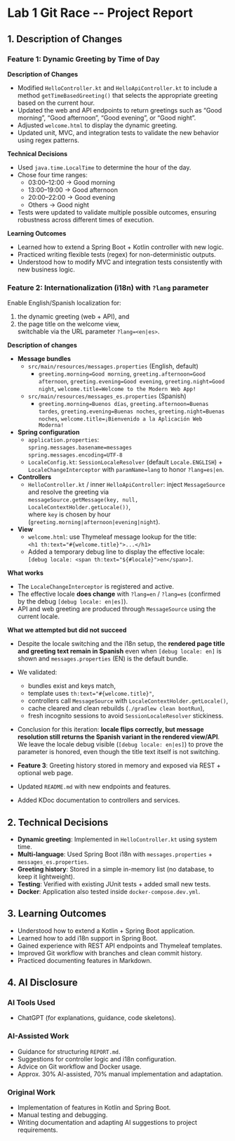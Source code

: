 # Lab 1 Git Race -- Project Report

## 1. Description of Changes

### Feature 1: Dynamic Greeting by Time of Day
**Description of Changes**  
- Modified `HelloController.kt` and `HelloApiController.kt` to include a method `getTimeBasedGreeting()` that selects the appropriate greeting based on the current hour.  
- Updated the web and API endpoints to return greetings such as “Good morning”, “Good afternoon”, “Good evening”, or “Good night”.  
- Adjusted `welcome.html` to display the dynamic greeting.  
- Updated unit, MVC, and integration tests to validate the new behavior using regex patterns.  

**Technical Decisions**  
- Used `java.time.LocalTime` to determine the hour of the day.  
- Chose four time ranges:  
  - 03:00–12:00 → Good morning  
  - 13:00–19:00 → Good afternoon  
  - 20:00–22:00 → Good evening  
  - Others → Good night  
- Tests were updated to validate multiple possible outcomes, ensuring robustness across different times of execution.  

**Learning Outcomes**  
- Learned how to extend a Spring Boot + Kotlin controller with new logic.  
- Practiced writing flexible tests (regex) for non-deterministic outputs.  
- Understood how to modify MVC and integration tests consistently with new business logic.
 

### Feature 2: Internationalization (i18n) with `?lang` parameter
  
Enable English/Spanish localization for:
1) the dynamic greeting (web + API), and  
2) the page title on the welcome view,  
switchable via the URL parameter `?lang=<en|es>`.

**Description of changes**
- **Message bundles**
  - `src/main/resources/messages.properties` (English, default)  
    - `greeting.morning=Good morning`, `greeting.afternoon=Good afternoon`, `greeting.evening=Good evening`, `greeting.night=Good night`, `welcome.title=Welcome to the Modern Web App!`
  - `src/main/resources/messages_es.properties` (Spanish)  
    - `greeting.morning=Buenos días`, `greeting.afternoon=Buenas tardes`, `greeting.evening=Buenas noches`, `greeting.night=Buenas noches`, `welcome.title=¡Bienvenido a la Aplicación Web Moderna!`
- **Spring configuration**
  - `application.properties`:  
    `spring.messages.basename=messages`  
    `spring.messages.encoding=UTF-8`
  - `LocaleConfig.kt`: `SessionLocaleResolver` (default `Locale.ENGLISH`) + `LocaleChangeInterceptor` with `paramName=lang` to honor `?lang=es|en`.
- **Controllers**
  - `HelloController.kt` / inner `HelloApiController`: inject `MessageSource` and resolve the greeting via  
    `messageSource.getMessage(key, null, LocaleContextHolder.getLocale())`,  
    where `key` is chosen by hour (`greeting.morning|afternoon|evening|night`).
- **View**
  - `welcome.html`: use Thymeleaf message lookup for the title:  
    `<h1 th:text="#{welcome.title}">...</h1>`  
  - Added a temporary debug line to display the effective locale:  
    `[debug locale: <span th:text="${#locale}">en</span>]`.

**What works**
- The `LocaleChangeInterceptor` is registered and active.  
- The effective locale **does change** with `?lang=en` / `?lang=es` (confirmed by the debug `[debug locale: en|es]`).  
- API and web greeting are produced through `MessageSource` using the current locale.

**What we attempted but did not succeed**
- Despite the locale switching and the i18n setup, the **rendered page title and greeting text remain in Spanish** even when `[debug locale: en]` is shown and `messages.properties` (EN) is the default bundle.
- We validated:
  - bundles exist and keys match,
  - template uses `th:text="#{welcome.title}"`,
  - controllers call `MessageSource` with `LocaleContextHolder.getLocale()`,
  - cache cleared and clean rebuilds (`./gradlew clean bootRun`),
  - fresh incognito sessions to avoid `SessionLocaleResolver` stickiness.
- Conclusion for this iteration: **locale flips correctly, but message resolution still returns the Spanish variant in the rendered view/API**. We leave the locale debug visible (`[debug locale: en|es]`) to prove the parameter is honored, even though the title text itself is not switching.
 

- **Feature 3**: Greeting history stored in memory and exposed via REST + optional web page.
- Updated `README.md` with new endpoints and features.
- Added KDoc documentation to controllers and services.

## 2. Technical Decisions
- **Dynamic greeting**: Implemented in `HelloController.kt` using system time.
- **Multi-language**: Used Spring Boot i18n with `messages.properties` + `messages_es.properties`.
- **Greeting history**: Stored in a simple in-memory list (no database, to keep it lightweight).
- **Testing**: Verified with existing JUnit tests + added small new tests.
- **Docker**: Application also tested inside `docker-compose.dev.yml`.

## 3. Learning Outcomes
- Understood how to extend a Kotlin + Spring Boot application.
- Learned how to add i18n support in Spring Boot.
- Gained experience with REST API endpoints and Thymeleaf templates.
- Improved Git workflow with branches and clean commit history.
- Practiced documenting features in Markdown.

## 4. AI Disclosure
### AI Tools Used
- ChatGPT (for explanations, guidance, code skeletons).
  
### AI-Assisted Work
- Guidance for structuring `REPORT.md`.
- Suggestions for controller logic and i18n configuration.
- Advice on Git workflow and Docker usage.
- Approx. 30% AI-assisted, 70% manual implementation and adaptation.

### Original Work
- Implementation of features in Kotlin and Spring Boot.
- Manual testing and debugging.
- Writing documentation and adapting AI suggestions to project requirements.
